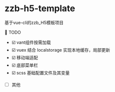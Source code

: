 # zzb-h5-template

基于vue-cli的zzb_H5模板项目


🍞 TODO
- ☑️ vant组件按需加载
- ☑️ vuex 结合 localstorage 实现本地缓存，局部更新
- ☑️ 移动端适配
- ☑️ 底部菜单栏
- ☑️ scss 基础配置文件及其变量
- [ ] 其他
